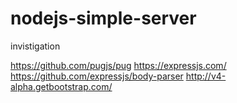 # nodejs-simple-server

invistigation

https://github.com/pugjs/pug
https://expressjs.com/
https://github.com/expressjs/body-parser
http://v4-alpha.getbootstrap.com/
